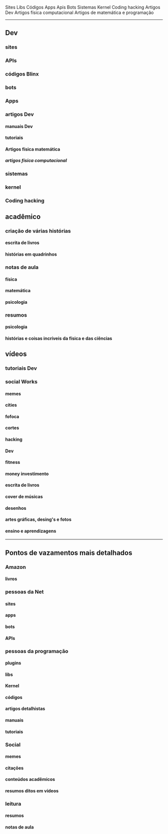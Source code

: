 Sites
Libs
Códigos
Apps
Apis
Bots
Sistemas
Kernel
Coding hacking
Artigos Dev
Artigos física computacional 
Artigos de matemática e programação 
****
## Dev
### sites 
### APIs 
### códigos Blinx 
### bots
### Apps 
### artigos Dev
#### manuais Dev
#### tutoriais 
#### Artigos física matemática 
##### artigos física computacional 
### sistemas 
### kernel 
### Coding hacking 
## acadêmico 
### criação de várias histórias 
#### escrita de livros
#### histórias em quadrinhos 
### notas de aula 
#### física 
#### matemática 
#### psicologia 
### resumos 
#### psicologia 
#### histórias e coisas incríveis da física e das ciências 
## vídeos 
### tutoriais Dev 
### social Works 
#### memes
#### cities
#### fofoca
#### cortes
#### hacking 
#### Dev
#### fitness 
#### money investimento
#### escrita de livros 
#### cover de músicas
#### desenhos
#### artes gráficas, desing's e fotos
#### ensino e aprendizagens 




****
## Pontos de vazamentos mais detalhados
### Amazon 
#### livros
### pessoas da Net
#### sites
#### apps
#### bots
#### APIs 
### pessoas da programação 
#### plugins 
#### libs
#### Kernel 
#### códigos 
#### artigos detalhistas
#### manuais
#### tutoriais 
### Social 
#### memes
#### citações 
#### conteúdos acadêmicos
#### resumos ditos em vídeos 
### leitura 
#### resumos
#### notas de aula 



